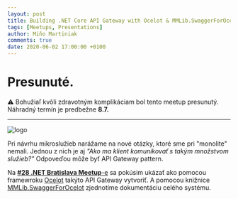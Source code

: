 ```yaml
---
layout: post
title: Building .NET Core API Gateway with Ocelot & MMLib.SwaggerForOcelot (.NET Bratislava Meetup) - ⚠️ presunuté
tags: [Meetups, Presentations]
author: Miňo Martiniak
comments: true
date: 2020-06-02 17:00:00 +0100
---
```


# Presunuté.

⚠️ Bohužiaľ kvôli zdravotným komplikáciam bol tento meetup presunutý. Náhradný termín je predbežne **8.7.**

---
![logo](https://secure.meetupstatic.com/photos/event/1/5/f/c/highres_490805628.jpeg)

Pri návrhu mikroslužieb narážame na nové otázky, ktoré sme pri "monolite" nemali. Jednou z nich je aj *"Ako ma klient komunikovať s takým množstvom služieb?"* Odpoveďou môže byť API Gateway pattern.

Na [**#28 .NET Bratislava Meetup**-e](https://www.meetup.com/NET-Bratislava-Meetup/events/271251158/) sa pokúsim ukázať ako pomocou framewroku [Ocelot](https://github.com/ThreeMammals/Ocelot) takýto API Gateway vytvoriť. A pomocou knižnice [MMLib.SwaggerForOcelot](https://github.com/Burgyn/MMLib.SwaggerForOcelot) zjednotíme dokumentáciu celého systému.
